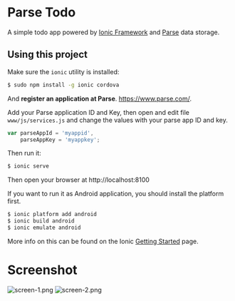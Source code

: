 Parse Todo
===========

A simple todo app powered by [Ionic Framework](http://ionicframework.com/getting-started/) and [Parse](https://www.parse.com/) data storage.

## Using this project

Make sure the `ionic` utility is installed:

```bash
$ sudo npm install -g ionic cordova
```

And **register an application at Parse**. https://www.parse.com/.

Add your Parse application ID and Key, then open and edit file `www/js/services.js` and change the values with your parse app ID and key.

```javascript
var parseAppId = 'myappid',
    parseAppKey = 'myappkey';
```

Then run it:

```bash
$ ionic serve
```

Then open your browser at http://localhost:8100

If you want to run it as Android application, you should install the platform first.

```bash
$ ionic platform add android
$ ionic build android
$ ionic emulate android
```

More info on this can be found on the Ionic [Getting Started](http://ionicframework.com/getting-started) page.

Screenshot
==========

![screen-1.png](https://raw.github.com/ekaputra07/ionic-parse-todo/master/screen-1.png)
![screen-2.png](https://raw.github.com/ekaputra07/ionic-parse-todo/master/screen-2.png)